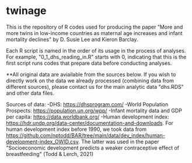 # twinage
 
This is the repository of R codes used for producing the paper "More and more twins in low-income countries as maternal age increases and infant mortality declines" by D. Susie Lee and Kieron Barclay. 

Each R script is named in the order of its usage in the process of analyses. For example, "0_1_dhs_reading_in.R" starts with 0, indicating that this is the first script runs codes that prepare data before conducting analyses. 

**All original data are aviailable from the sources below. If you wish to directly work on the data we already processed (combining data from different sources), please contact us for the main analytic data "dhs.RDS" and other data files. 

Sources of data:
-DHS: https://dhsprogram.com/ 
-World Population Prospects: https://population.un.org/wpp/
-Infant mortality data and GDP per capita: https://data.worldbank.org/
-Human development index: https://hdr.undp.org/data-center/documentation-and-downloads. For human development index before 1990, we took data from https://github.com/nptodd/BAR/tree/main/data/dev_index/human-development-index_OWID.csv. The latter was used in the paper "Socioeconomic development predicts a weaker contraceptive effect of breastfeeding" (Todd & Lerch, 2021)
